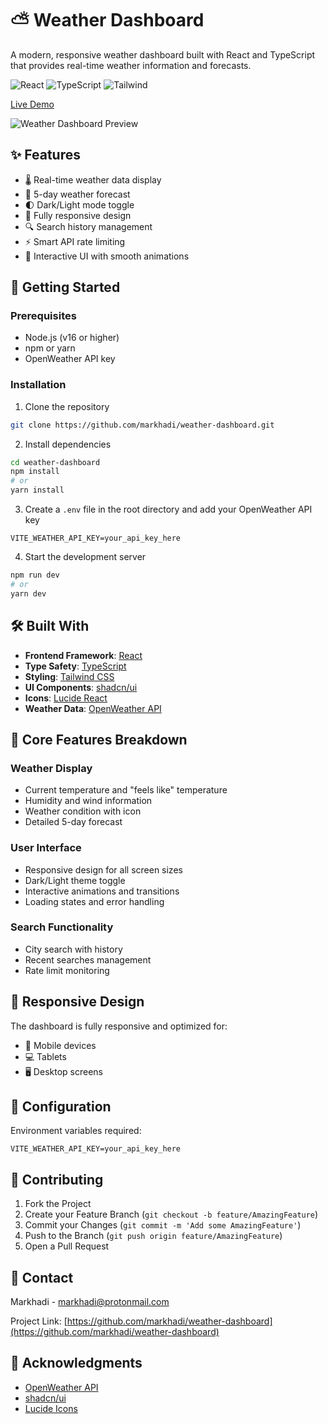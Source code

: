 # ⛅ Weather Dashboard

A modern, responsive weather dashboard built with React and TypeScript that provides real-time weather information and forecasts.

![React](https://img.shields.io/badge/React-18.x-blue) ![TypeScript](https://img.shields.io/badge/TypeScript-5.x-blue) ![Tailwind](https://img.shields.io/badge/Tailwind_CSS-3.x-blue)

[Live Demo](#)

![Weather Dashboard Preview](/api/placeholder/800/400)

## ✨ Features

- 🌡️ Real-time weather data display
- 📅 5-day weather forecast
- 🌓 Dark/Light mode toggle
- 📱 Fully responsive design
- 🔍 Search history management
- ⚡ Smart API rate limiting
- 🎯 Interactive UI with smooth animations

## 🚀 Getting Started

### Prerequisites

- Node.js (v16 or higher)
- npm or yarn
- OpenWeather API key

### Installation

1. Clone the repository

```bash
git clone https://github.com/markhadi/weather-dashboard.git
```

2. Install dependencies

```bash
cd weather-dashboard
npm install
# or
yarn install
```

3. Create a `.env` file in the root directory and add your OpenWeather API key

```env
VITE_WEATHER_API_KEY=your_api_key_here
```

4. Start the development server

```bash
npm run dev
# or
yarn dev
```

## 🛠️ Built With

- **Frontend Framework**: [React](https://reactjs.org/)
- **Type Safety**: [TypeScript](https://www.typescriptlang.org/)
- **Styling**: [Tailwind CSS](https://tailwindcss.com/)
- **UI Components**: [shadcn/ui](https://ui.shadcn.com/)
- **Icons**: [Lucide React](https://lucide.dev/)
- **Weather Data**: [OpenWeather API](https://openweathermap.org/api)

## 🎯 Core Features Breakdown

### Weather Display

- Current temperature and "feels like" temperature
- Humidity and wind information
- Weather condition with icon
- Detailed 5-day forecast

### User Interface

- Responsive design for all screen sizes
- Dark/Light theme toggle
- Interactive animations and transitions
- Loading states and error handling

### Search Functionality

- City search with history
- Recent searches management
- Rate limit monitoring

## 📱 Responsive Design

The dashboard is fully responsive and optimized for:

- 📱 Mobile devices
- 💻 Tablets
- 🖥️ Desktop screens

## 🔧 Configuration

Environment variables required:

```env
VITE_WEATHER_API_KEY=your_api_key_here
```

## 🤝 Contributing

1. Fork the Project
2. Create your Feature Branch (`git checkout -b feature/AmazingFeature`)
3. Commit your Changes (`git commit -m 'Add some AmazingFeature'`)
4. Push to the Branch (`git push origin feature/AmazingFeature`)
5. Open a Pull Request

## 📧 Contact

Markhadi - [markhadi@protonmail.com](mailto:markhadi@protonmail.com)

Project Link: [https://github.com/markhadi/weather-dashboard](https://github.com/markhadi/weather-dashboard)

## 🙏 Acknowledgments

- [OpenWeather API](https://openweathermap.org/api)
- [shadcn/ui](https://ui.shadcn.com/)
- [Lucide Icons](https://lucide.dev/)
